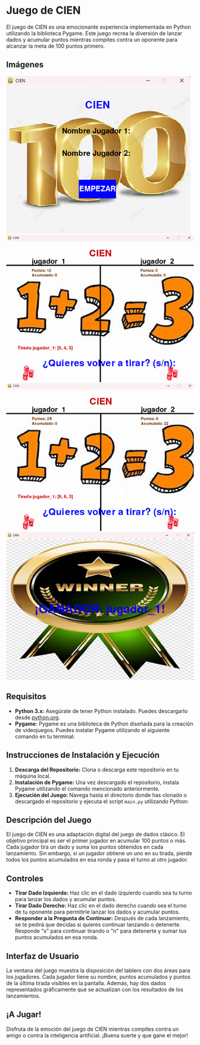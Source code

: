 # Juego de CIEN

El juego de CIEN es una emocionante experiencia implementada en Python utilizando la biblioteca Pygame. Este juego recrea la diversión de lanzar dados y acumular puntos mientras compites contra un oponente para alcanzar la meta de 100 puntos primero.


## Imágenes

![Imagen 1](a1.png)
![Imagen 2](a2.png)
![Imagen 3](a3.png)
![Imagen 4](a4.png)

## Requisitos

- **Python 3.x:** Asegúrate de tener Python instalado. Puedes descargarlo desde [python.org](https://www.python.org/downloads/).
- **Pygame:** Pygame es una biblioteca de Python diseñada para la creación de videojuegos. Puedes instalar Pygame utilizando el siguiente comando en tu terminal:


## Instrucciones de Instalación y Ejecución

1. **Descarga del Repositorio:** Clona o descarga este repositorio en tu máquina local.
2. **Instalación de Pygame:** Una vez descargado el repositorio, instala Pygame utilizando el comando mencionado anteriormente.
3. **Ejecución del Juego:** Navega hasta el directorio donde has clonado o descargado el repositorio y ejecuta el script `main.py` utilizando Python:


## Descripción del Juego

El juego de CIEN es una adaptación digital del juego de dados clásico. El objetivo principal es ser el primer jugador en acumular 100 puntos o más. Cada jugador tira un dado y suma los puntos obtenidos en cada lanzamiento. Sin embargo, si un jugador obtiene un uno en su tirada, pierde todos los puntos acumulados en esa ronda y pasa el turno al otro jugador.

## Controles

- **Tirar Dado Izquierdo:** Haz clic en el dado izquierdo cuando sea tu turno para lanzar los dados y acumular puntos.
- **Tirar Dado Derecho:** Haz clic en el dado derecho cuando sea el turno de tu oponente para permitirle lanzar los dados y acumular puntos.
- **Responder a la Pregunta de Continuar:** Después de cada lanzamiento, se te pedirá que decidas si quieres continuar lanzando o detenerte. Responde "s" para continuar tirando o "n" para detenerte y sumar tus puntos acumulados en esa ronda.

## Interfaz de Usuario

La ventana del juego muestra la disposición del tablero con dos áreas para los jugadores. Cada jugador tiene su nombre, puntos acumulados y puntos de la última tirada visibles en la pantalla. Además, hay dos dados representados gráficamente que se actualizan con los resultados de los lanzamientos.

## ¡A Jugar!

Disfruta de la emoción del juego de CIEN mientras compites contra un amigo o contra la inteligencia artificial. ¡Buena suerte y que gane el mejor!
